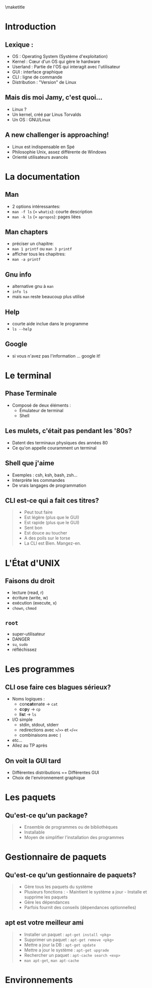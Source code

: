 \maketitle

# Introduction

## Lexique :
- OS : Operating System (Système d'exploitation)
- Kernel : Cœur d'un OS qui gère le hardware
- Userland : Partie de l'OS qui interagit avec l'utilisateur
- GUI : interface graphique
- CLI : ligne de commande 
- Distribution : "Version" de Linux

## Mais dis moi Jamy, c'est quoi...
- Linux ?
- Un kernel, créé par Linus Torvalds
- Un OS : GNU/Linux

## A new challenger is approaching!
- Linux est indispensable en Spé
- Philosophie Unix, assez différente de Windows
- Orienté utilisateurs avancés

# La documentation

## Man
- 2 options intéressantes:
- `man -f ls` (= `whatis`): courte description
- `man -k ls` (= `apropos`): pages liées

## Man chapters
- préciser un chapitre:
- `man 1 printf` ou `man 3 printf`
- afficher tous les chapitres:
- `man -a printf`

## Gnu info
- alternative gnu à `man`
- `info ls`
- mais `man` reste beaucoup plus utilisé

## Help
- courte aide inclue dans le programme
- `ls --help`

## Google
- si vous n'avez pas l'information ... google it!

# Le terminal

## Phase Terminale
- Composé de deux éléments :
	- Émulateur de terminal
	- Shell

## Les mulets, c'était pas pendant les '80s?
- Datent des terminaux physiques des années 80
- Ce qu'on appelle couramment un terminal

## Shell que j'aime
- Exemples : csh, ksh, bash, zsh...
- Interprète les commandes
- De vrais langages de programmation

## CLI est-ce qui a fait ces titres?
> - Peut tout faire
> - Est légère (plus que le GUI)
> - Est rapide (plus que le GUI)  
> - Sent bon  
> - Est douce au toucher  
> - A des poils sur le torse  
> - La CLI est Bien. Mangez-en.  

# L'État d'UNIX

## Faisons du droit
- lecture (read, r)
- écriture (write, w)
- exécution (execute, x)
- `chown`, `chmod`

## `root`
- super-utilisateur
- DANGER
- `su`, `sudo`
- réfléchissez

# Les programmes

## CLI ose faire ces blagues sérieux?
- Noms logiques :
	- con**cat**enate -> `cat`
	- **c**o**p**y -> `cp`
	- **l**i**s**t -> `ls`
- I/O simple
	- stdin, stdout, stderr
	- redirections avec `>`/`>>` et `<`\/`<<`
	- combinaisons avec `|`
- etc...
- Allez au TP après

## On voit la GUI tard
- Différentes distributions == Différentes GUI
- Choix de l'environnement graphique

# Les paquets

## Qu'est-ce qu'un package?
> - Ensemble de programmes ou de bibliothèques
> - Installable
> - Moyen de simplifier l'installation des programmes

# Gestionnaire de paquets

## Qu'est-ce qu'un gestionnaire de paquets?
> - Gère tous les paquets du système
> - Plusieurs fonctions :
	- Maintient le système a jour
	- Installe et supprime les paquets
> - Gère les dépendances
> - Parfois fournit des conseils (dépendances optionnelles)

## apt est votre meilleur ami
> - Installer un paquet : `apt-get install <pkg>`
> - Supprimer un paquet : `apt-get remove <pkg>`
> - Mettre a jour la DB : `apt-get update`
> - Mettre a jour le système : `apt-get upgrade`
> - Rechercher un paquet : `apt-cache search <exp>`
> - `man apt-get`, `man apt-cache`

# Environnements

